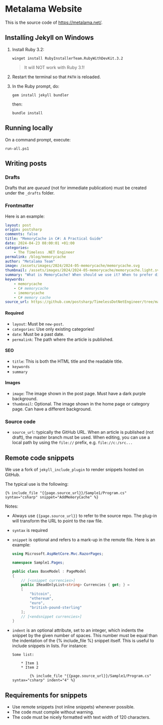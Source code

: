 # Metalama Website

This is the source code of https://metalama.net/.

## Installing Jekyll on Windows

1. Install Ruby 3.2:

   ```
   winget install RubyInstallerTeam.RubyWithDevKit.3.2
   ```

   > It will NOT work with Ruby 3.1!

2. Restart the terminal so that `PATH` is reloaded.

3. In the Ruby prompt, do: 

   ```
   gem install jekyll bundler
   ```
   then:
   ```
   bundle install
   ```

## Running locally

On a command prompt, execute:

```
run-all.ps1
```

## Writing posts

### Drafts

Drafts that are _queued_ (not for immediate publication) must be created under the `_drafts` folder.

### Frontmatter


Here is an example:


```yml
layout: post
origin: postsharp
comments: false
title: "MemoryCache in C#: A Practical Guide"
date: 2024-04-23 08:00:01 +01:00
categories:
    - The Timeless .NET Engineer
permalink: /blog/memorycache
author: "Metalama Team"
image: /assets/images/2024/2024-05-memorycache/memorycache.svg
thumbnail: /assets/images/2024/2024-05-memorycache/memorycache.light.svg
summary: "What is MemoryCache? When should we use it? When to prefer distributed caching? How to integrate caching into your code without boilerplate and without making it too brittle? This Practical Guide answers all these questions."
keywords:
    - memorycache
    - C# memorycache
    - imemorycache
    - C# memory cache
source_url: https://github.com/postsharp/TimelessDotNetEngineer/tree/main/memorycache/part1
``` 
  

#### Required

* `layout`: Must be `new-post`.
* `categories`: Use only existing categories!
* `date`: Must be a past date.
* `permalink`: The path where the article is published.

#### SEO

* `title`: This is both the HTML title and the readable title.
* `keywords`
* `summary`

#### Images

* `image`: The image shown in the post page. Must have a dark purple background.
* `thumbnail`: Optional. The image shown in the home page or category page. Can have a different background.

### Source code

* `source_url`: typically the GitHub URL. When an article is published (not draft), the master branch must be used. When editing, you can use a local path by using the `file://` prefix, e.g. `file://c:/src...`


## Remote code snippets

We use a fork of `jekyll_include_plugin` to render snippets hosted on GitHub.

The typical use is the following:

```
{% include_file "{{page.source_url}}/Sample1/Program.cs" syntax="csharp" snippet="AddMemoryCache" %}
```

Notes:
* Always use `{{page.source_url}}` to refer to the source repo. The plug-in will transform the URL to point to the raw file.
* `syntax` is required
* `snippet` is optional and refers to a mark-up in the remote file. Here is an example:
    
    ```csharp
    using Microsoft.AspNetCore.Mvc.RazorPages;
    
    namespace Sample1.Pages;
    
    public class BaseModel : PageModel
    {
        // [<snippet currencies>]
        public IReadOnlyList<string> Currencies { get; } =
        [
            "bitcoin",
            "ethereum",
            "euro",
            "british-pound-sterling"
        ];
        // [<endsnippet currencies>]
    }
    
    ```

* `indent` is an optional attribute, set to an integer, which indents the snippet by the given number of spaces. This number must be equal than the indentation of the {% include_file %} snippet itself. This is useful to include snippets in lists. For instance:

    ```
    Some list:

        * Item 1
        * Item 2

            {% include_file "{{page.source_url}}/Sample1/Program.cs" syntax="csharp" indent="4" %}

    ```    


## Requirements for snippets

* Use remote snippets (not inline snippets) whenever possible.
* The code must compile without warning.
* The code must be nicely formatted with text width of 120 characters.
